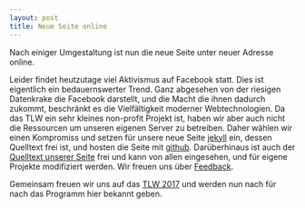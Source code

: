 ```yaml
---
layout: post
title: Neue Seite online
---
```


Nach einiger Umgestaltung ist nun die neue Seite unter neuer Adresse online.

Leider findet heutzutage viel Aktivismus auf Facebook statt. Dies ist eigentlich ein bedauernswerter Trend. Ganz abgesehen von der riesigen Datenkrake die Facebook darstellt, und die Macht die ihnen dadurch zukommt, beschränkt es die Vielfältigkeit moderner Webtechnologien. Da das TLW ein sehr kleines non-profit Projekt ist, haben wir aber auch nicht die Ressourcen um unseren eigenen Server zu betreiben. Daher wählen wir einen Kompromiss und setzen für unsere neue Seite [jekyll](https://jekyllrb.com) ein, dessen Quelltext frei ist, und hosten die Seite mit [github](https://github.com). Darüberhinaus ist auch der [Quelltext unserer Seite](https://github.com/toliwe/tlw-source/) frei und kann von allen eingesehen, und für eigene Projekte modifiziert werden. Wir freuen uns über [Feedback](/kontakt).

Gemeinsam freuen wir uns auf das [TLW 2017](/events/tlw2017) und werden nun nach für nach das Programm hier bekannt geben.
